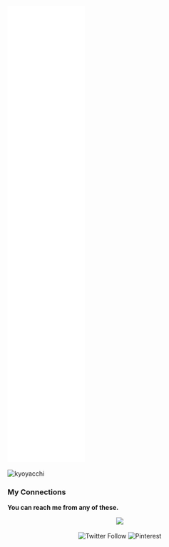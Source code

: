<a name="kyoyacchi metrics"><img src="https://github.com/kyoyacchi/kyoyacchi/blob/master/github-metrics.svg" alt="my metrics created with lowlighter/metrics"></a>

<img src="https://count.getloli.com/get/@kyoyacchi?theme=rule34" alt="kyoyacchi"/>

### My Connections
**You can reach me from any of these.**
<div align="center">
<img src="https://dcbadge.vercel.app/api/shield/468509605828493322?style=flat-square&compact=true">

![Twitter Follow](https://img.shields.io/twitter/follow/kyoyacchi?label=%40kyoyacchi&logo=twitter&style=flat-square)
![Pinterest](https://img.shields.io/static/v1?label=pinterest&message=kyoyacchi&color=red&style=flat-square&logo=pinterest)

</div>
